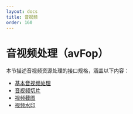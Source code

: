 ```yaml
---
layout: docs
title: 音视频
order: 160
---
```


<a id="avFop"></a>
# 音视频处理（avFop）

本节描述音视频资源处理的接口规格，涵盖以下内容：  

* [基本音视频处理][avthumbHref]
* [音视频切片][segtimeHref]
* [视频截图][vframeHref]
* [视频水印][videoWatermarkHref]

[avthumbHref]:          avthumb.html            "基本音视频处理"
[segtimeHref]:          segtime.html            "音视频切片"
[vframeHref]:           vframe.html             "视频截图"
[videoWatermarkHref]:   video-watermark.html    "视频水印"

